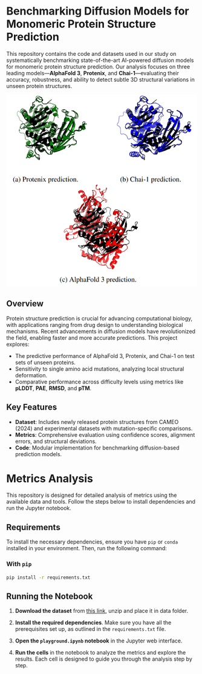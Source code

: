 # Benchmarking Diffusion Models for Monomeric Protein Structure Prediction

This repository contains the code and datasets used in our study on systematically benchmarking state-of-the-art AI-powered diffusion models for monomeric protein structure prediction. Our analysis focuses on three leading models—**AlphaFold 3**, **Protenix**, and **Chai-1**—evaluating their accuracy, robustness, and ability to detect subtle 3D structural variations in unseen protein structures.

![Overview of the project](images/image1.png)

## Overview

Protein structure prediction is crucial for advancing computational biology, with applications ranging from drug design to understanding biological mechanisms. Recent advancements in diffusion models have revolutionized the field, enabling faster and more accurate predictions. This project explores:

- The predictive performance of AlphaFold 3, Protenix, and Chai-1 on test sets of unseen proteins.
- Sensitivity to single amino acid mutations, analyzing local structural deformation.
- Comparative performance across difficulty levels using metrics like **pLDDT**, **PAE**, **RMSD**, and **pTM**.

## Key Features

- **Dataset**: Includes newly released protein structures from CAMEO (2024) and experimental datasets with mutation-specific comparisons.
- **Metrics**: Comprehensive evaluation using confidence scores, alignment errors, and structural deviations.
- **Code**: Modular implementation for benchmarking diffusion-based prediction models.

# Metrics Analysis

This repository is designed for detailed analysis of metrics using the available data and tools. Follow the steps below to install dependencies and run the Jupyter notebook.

## Requirements

To install the necessary dependencies, ensure you have `pip` or `conda` installed in your environment. Then, run the following command:

### With `pip`

```bash
pip install -r requirements.txt
```

## Running the Notebook

1. **Download the dataset** from [this link](https://drive.google.com/file/d/120cllQGPHg7-JFyVCvFJberP956HvbIg/view?usp=sharing), unzip and place it in data folder.

2. **Install the required dependencies**. Make sure you have all the prerequisites set up, as outlined in the `requirements.txt` file.

3. **Open the `playground.ipynb` notebook** in the Jupyter web interface.

4. **Run the cells** in the notebook to analyze the metrics and explore the results. Each cell is designed to guide you through the analysis step by step.


